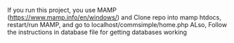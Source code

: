 
If you run this project, you use MAMP (https://www.mamp.info/en/windows/)
and Clone repo into mamp htdocs, restart/run MAMP, and go to localhost/commsimple/home.php
ALso, Follow the instructions in database file for getting databases working



